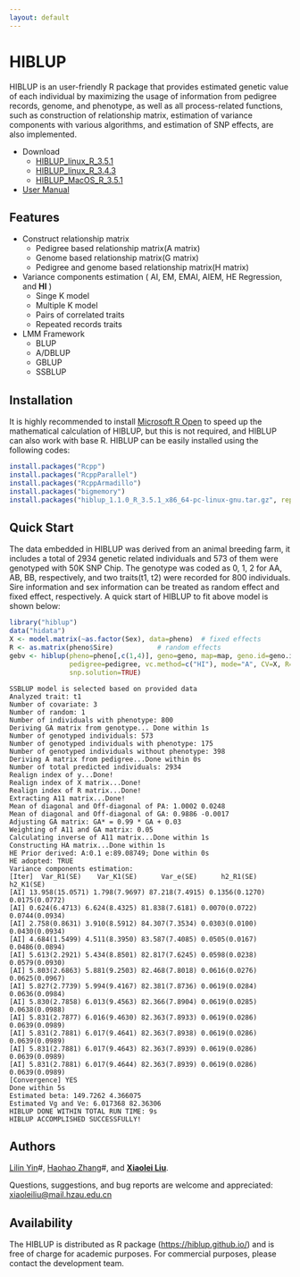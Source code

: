 ```yaml
---
layout: default
---
```

# HIBLUP

HIBLUP is an user-friendly R package that provides estimated genetic value of each individual by maximizing the usage of information from pedigree records, genome, and phenotype, as well as all process-related functions, such as construction of relationship matrix, estimation of variance components with various algorithms, and estimation of SNP effects, are also implemented.

- Download
  - [HIBLUP_linux_R_3.5.1](https://github.com/hiblup/hiblup/raw/master/hiblup_1.1.0_R_3.5.1_x86_64-pc-linux-gnu.tar.gz)
  - [HIBLUP_linux_R_3.4.3](https://github.com/hiblup/hiblup/raw/master/hiblup_1.1.0_R_3.4.3_x86_64-pc-linux-gnu.tar.gz)
  - [HIBLUP_MacOS_R_3.5.1](https://github.com/hiblup/hiblup/raw/master/hiblup_1.1.0_R_3.5.1_x86_64-apple-darwin15.6.0.tar.gz)
- [User Manual](https://github.com/hiblup/hiblup/raw/master/hiblup-user-manual.pdf)

## Features

- Construct relationship matrix
  - Pedigree based relationship matrix(A matrix)
  - Genome based relationship matrix(G matrix)
  - Pedigree and genome based relationship matrix(H matrix)
- Variance components estimation ( AI, EM, EMAI, AIEM, HE Regression, and **HI** )
  - Singe K model
  - Multiple K model
  - Pairs of correlated traits
  - Repeated records traits
- LMM Framework
  - BLUP
  - A/DBLUP
  - GBLUP
  - SSBLUP

## Installation

It is highly recommended to install [Microsoft R Open](https://mran.microsoft.com/download/) to speed up the mathematical calculation of HIBLUP, but this is not required, and HIBLUP can also work with base R. HIBLUP can be easily installed using the following codes:

```R
install.packages("Rcpp")
install.packages("RcppParallel")
install.packages("RcppArmadillo")
install.packages("bigmemory")
install.packages("hiblup_1.1.0_R_3.5.1_x86_64-pc-linux-gnu.tar.gz", repos=NULL)
```

## Quick Start

The data embedded in HIBLUP was derived from an animal breeding farm, it includes a total of 2934 genetic related individuals and 573 of them were genotyped with 50K SNP Chip. The genotype was coded as 0, 1, 2 for AA, AB, BB, respectively, and two traits(t1, t2) were recorded for 800 individuals. Sire information and sex information can be treated as random effect and fixed effect, respectively. A quick start of HIBLUP to fit above model is shown below:

```R
library("hiblup")
data("hidata")
X <- model.matrix(~as.factor(Sex), data=pheno)  # fixed effects
R <- as.matrix(pheno$Sire)           # random effects
gebv <- hiblup(pheno=pheno[,c(1,4)], geno=geno, map=map, geno.id=geno.id,
               pedigree=pedigree, vc.method=c("HI"), mode="A", CV=X, R=R,
               snp.solution=TRUE)
```

```text
SSBLUP model is selected based on provided data
Analyzed trait: t1
Number of covariate: 3
Number of random: 1
Number of individuals with phenotype: 800
Deriving GA matrix from genotype... Done within 1s
Number of genotyped individuals: 573
Number of genotyped individuals with phenotype: 175
Number of genotyped individuals without phenotype: 398
Deriving A matrix from pedigree...Done within 0s
Number of total predicted individuals: 2934
Realign index of y...Done!
Realign index of X matrix...Done!
Realign index of R matrix...Done!
Extracting A11 matrix...Done!
Mean of diagonal and Off-diagonal of PA: 1.0002 0.0248
Mean of diagonal and Off-diagonal of GA: 0.9886 -0.0017
Adjusting GA matrix: GA* = 0.99 * GA + 0.03
Weighting of A11 and GA matrix: 0.05
Calculating inverse of A11 matrix...Done within 1s
Constructing HA matrix...Done within 1s
HE Prior derived: A:0.1 e:89.08749; Done within 0s
HE adopted: TRUE
Variance components estimation:
[Iter]  Var_R1(SE)    Var_K1(SE)      Var_e(SE)      h2_R1(SE)      h2_K1(SE)
[AI] 13.958(15.0571) 1.798(7.9697) 87.218(7.4915) 0.1356(0.1270) 0.0175(0.0772)
[AI] 0.624(6.4713) 6.624(8.4325) 81.838(7.6181) 0.0070(0.0722) 0.0744(0.0934)
[AI] 2.758(0.8631) 3.910(8.5912) 84.307(7.3534) 0.0303(0.0100) 0.0430(0.0934)
[AI] 4.684(1.5499) 4.511(8.3950) 83.587(7.4085) 0.0505(0.0167) 0.0486(0.0894)
[AI] 5.613(2.2921) 5.434(8.8501) 82.817(7.6245) 0.0598(0.0238) 0.0579(0.0930)
[AI] 5.803(2.6863) 5.881(9.2503) 82.468(7.8018) 0.0616(0.0276) 0.0625(0.0967)
[AI] 5.827(2.7739) 5.994(9.4167) 82.381(7.8736) 0.0619(0.0284) 0.0636(0.0984)
[AI] 5.830(2.7858) 6.013(9.4563) 82.366(7.8904) 0.0619(0.0285) 0.0638(0.0988)
[AI] 5.831(2.7877) 6.016(9.4630) 82.363(7.8933) 0.0619(0.0286) 0.0639(0.0989)
[AI] 5.831(2.7881) 6.017(9.4641) 82.363(7.8938) 0.0619(0.0286) 0.0639(0.0989)
[AI] 5.831(2.7881) 6.017(9.4643) 82.363(7.8939) 0.0619(0.0286) 0.0639(0.0989)
[AI] 5.831(2.7881) 6.017(9.4644) 82.363(7.8939) 0.0619(0.0286) 0.0639(0.0989)
[Convergence] YES
Done within 5s
Estimated beta: 149.7262 4.366075
Estimated Vg and Ve: 6.017368 82.36306
HIBLUP DONE WITHIN TOTAL RUN TIME: 9s
HIBLUP ACCOMPLISHED SUCCESSFULLY!
```

## Authors

[Lilin Yin](https://github.com/YinLiLin)#, [Haohao Zhang](https://github.com/hyacz)#, and [**Xiaolei Liu**](https://github.com/XiaoleiLiuBio).

Questions, suggestions, and bug reports are welcome and appreciated: [xiaoleiliu@mail.hzau.edu.cn](mailto:xiaoleiliu@mail.hzau.edu.cn)

## Availability

The HIBLUP is distributed as R package (https://hiblup.github.io/) and is free of charge for academic purposes. For commercial purposes, please contact the development team.
